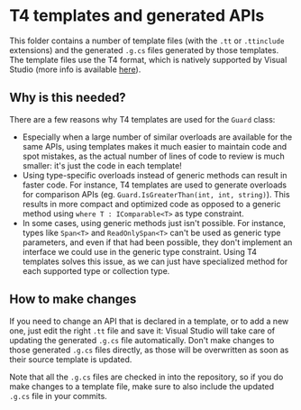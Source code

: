 # T4 templates and generated APIs

This folder contains a number of template files (with the `.tt` or `.ttinclude` extensions) and the generated `.g.cs` files generated by those templates. The template files use the T4 format, which is natively supported by Visual Studio (more info is available [here](https://docs.microsoft.com/en-us/visualstudio/modeling/code-generation-and-t4-text-templates?view=vs-2019)).

## Why is this needed?

There are a few reasons why T4 templates are used for the `Guard` class:

 - Especially when a large number of similar overloads are available for the same APIs, using templates makes it much easier to maintain code and spot mistakes, as the actual number of lines of code to review is much smaller: it's just the code in each template!
 - Using type-specific overloads instead of generic methods can result in faster code. For instance, T4 templates are used to generate overloads for comparison APIs (eg. `Guard.IsGreaterThan(int, int, string)`). This results in more compact and optimized code as opposed to a generic method using `where T : IComparable<T>` as type constraint.
 - In some cases, using generic methods just isn't possible. For instance, types like `Span<T>` and `ReadOnlySpan<T>` can't be used as generic type parameters, and even if that had been possible, they don't implement an interface we could use in the generic type constraint. Using T4 templates solves this issue, as we can just have specialized method for each supported type or collection type.

## How to make changes

If you need to change an API that is declared in a template, or to add a new one, just edit the right `.tt` file and save it: Visual Studio will take care of updating the generated `.g.cs` file automatically. Don't make changes to those generated `.g.cs` files directly, as those will be overwritten as soon as their source template is updated.

Note that all the `.g.cs` files are checked in into the repository, so if you do make changes to a template file, make sure to also include the updated `.g.cs` file in your commits.
